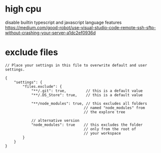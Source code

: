# high cpu

disable builtin typescript and javascript language features
https://medium.com/good-robot/use-visual-studio-code-remote-ssh-sftp-without-crashing-your-server-a1dc2ef0936d

# exclude files

    // Place your settings in this file to overwrite default and user settings.

    {
        "settings": {
            "files.exclude": {
                "**/.git": true,         // this is a default value
                "**/.DS_Store": true,    // this is a default value

                "**/node_modules": true, // this excludes all folders
                                        // named "node_modules" from
                                        // the explore tree

                // alternative version
                "node_modules": true    // this excludes the folder
                                        // only from the root of
                                        // your workspace
            }
        }
    }
